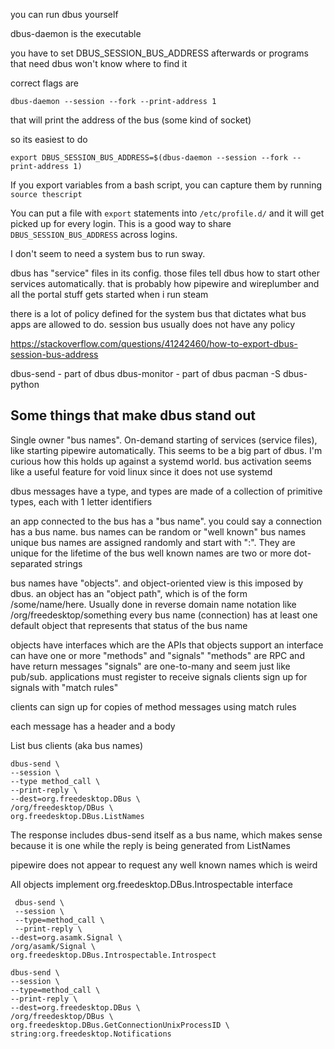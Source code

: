 you can run dbus yourself

dbus-daemon is the executable

you have to set DBUS_SESSION_BUS_ADDRESS afterwards or programs that need dbus won't know where to find it

correct flags are

`dbus-daemon --session --fork --print-address 1`

that will print the address of the bus (some kind of socket)

so its easiest to do

`export DBUS_SESSION_BUS_ADDRESS=$(dbus-daemon --session --fork --print-address 1)`

If you export variables from a bash script, you can capture them by running `source thescript`

You can put a file with `export` statements into `/etc/profile.d/` and it will get picked up for every login. This is a good way to share `DBUS_SESSION_BUS_ADDRESS` across logins.


I don't seem to need a system bus to run sway.

dbus has "service" files in its config. those files tell dbus how to start other services automatically. that is probably how pipewire and wireplumber and all the portal stuff gets started when i run steam

there is a lot of policy defined for the system bus that dictates what bus apps are allowed to do. session bus usually does not have any policy


https://stackoverflow.com/questions/41242460/how-to-export-dbus-session-bus-address


dbus-send - part of dbus
dbus-monitor - part of dbus
pacman -S dbus-python

Some things that make dbus stand out
---------
Single owner "bus names". 
On-demand starting of services (service files), like starting pipewire automatically. This seems to be a big part of dbus. I'm curious how this holds up against a systemd world.
bus activation seems like a useful feature for void linux since it does not use systemd

dbus messages have a type, and types are made of a collection of primitive types, each with 1 letter identifiers

an app connected to the bus has a "bus name". you could say a connection has a bus name.
bus names can be random or "well known" bus names
unique bus names are assigned randomly and start with ":". They are unique for the lifetime of the bus
well known names are two or more dot-separated strings


bus names have "objects". and object-oriented view is this imposed by dbus.
an object has an "object path", which is of the form /some/name/here. Usually done in reverse domain name notation like 
/org/freedesktop/something
every bus name (connection) has at least one default object that represents that status of the bus name

objects have interfaces which are the APIs that objects support
an interface can have one or more "methods" and "signals"
"methods" are RPC and have return messages
"signals" are one-to-many and seem just like pub/sub. applications must register to receive signals
clients sign up for signals with "match rules"

clients can sign up for copies of method messages using match rules

each message has a header and a body

List bus clients (aka bus names)
```
dbus-send \
--session \
--type method_call \
--print-reply \
--dest=org.freedesktop.DBus \
/org/freedesktop/DBus \
org.freedesktop.DBus.ListNames
```
The response includes dbus-send itself as a bus name, which makes sense because it is one while the reply is being generated from ListNames

pipewire does not appear to request any well known names which is weird

All objects implement org.freedesktop.DBus.Introspectable interface
```
 dbus-send \
 --session \
 --type=method_call \
 --print-reply \
--dest=org.asamk.Signal \
/org/asamk/Signal \
org.freedesktop.DBus.Introspectable.Introspect
```

```
dbus-send \
--session \
--type=method_call \
--print-reply \
--dest=org.freedesktop.DBus \
/org/freedesktop/DBus \
org.freedesktop.DBus.GetConnectionUnixProcessID \
string:org.freedesktop.Notifications
```

